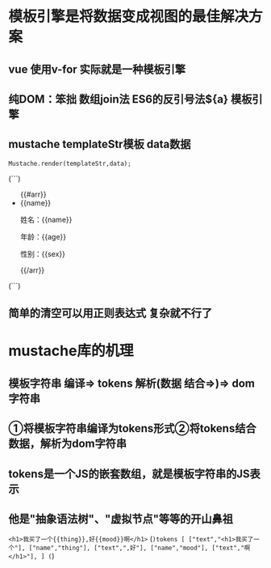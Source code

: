 # 模板引擎是将数据变成视图的最佳解决方案

## vue 使用v-for 实际就是一种模板引擎
## 纯DOM：笨拙  数组join法  ES6的反引号法${a} 模板引擎

## mustache templateStr模板 data数据
`Mustache.render(templateStr,data);`

(```)
  <ul>
    {{#arr}}
        <li>
          <div class="hd">{{name}}</div>
          <div class="bd">
            <p>姓名：{{name}}</p>
            <p>年龄：{{age}}</p>
            <p>性别：{{sex}}</p>
          </div>
        </li>
    {{/arr}}
  </ul>
(```)

## 简单的清空可以用正则表达式 复杂就不行了

# mustache库的机理

## 模板字符串 编译=> tokens 解析(数据 结合=>)=> dom字符串
## ①将模板字符串编译为tokens形式②将tokens结合数据，解析为dom字符串

## tokens是一个JS的嵌套数组，就是模板字符串的JS表示
## 他是"抽象语法树"、"虚拟节点"等等的开山鼻祖
`<h1>我买了一个{{thing}},好{{mood}}啊</h1>`
(```)tokens
  [
    ["text","<h1>我买了一个"],
    ["name","thing"],
    ["text",",好"],
    ["name","mood"],
    ["text","啊</h1>"],
  ]
(```)
